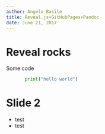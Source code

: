 ```yaml
---
author: Angelo Basile
title: Reveal.js+GitHubPages+Pandoc
date: June 21, 2017
---
```

# Reveal rocks

Some code


```python
       print("hello world")
```

# Slide 2

* test
* test